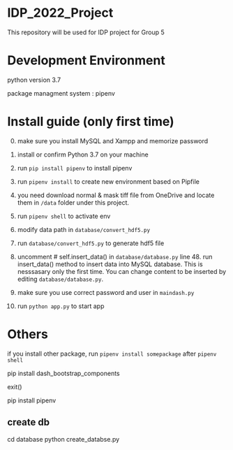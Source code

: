 # IDP_2022_Project
This repository will be used for IDP project for Group 5


# Development Environment

python version 3.7

package managment system : pipenv


# Install guide (only first time)

0. make sure you install  MySQL and Xampp and memorize password

1. install or confirm Python 3.7 on your machine

2. run `pip install pipenv` to install pipenv

3. run  `pipenv install` to create new environment based on Pipfile

4. you need download normal & mask tiff file from OneDrive and locate them in `/data` folder under this project.

5. run `pipenv shell` to activate env

6. modify data path in `database/convert_hdf5.py`

7. run `database/convert_hdf5.py` to generate hdf5 file

8. uncomment # self.insert_data() in `database/database.py` line 48. run insert_data() method to insert data into MySQL database. This is nesssasary only the first time. You can change content to be inserted by editing `database/database.py`.

9. make sure you use correct password and user in `maindash.py`

10. run `python app.py` to start app


# Others

if you install other package, run `pipenv install somepackage` after `pipenv shell`



pip install dash_bootstrap_components

exit()

pip install pipenv


## create db

cd database
python create_databse.py